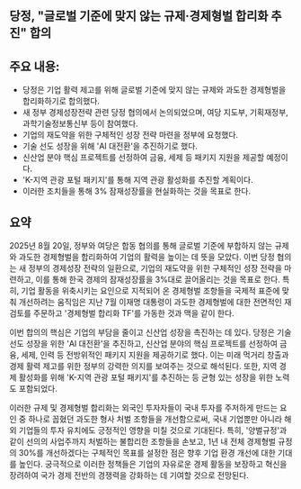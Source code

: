 ## 당정, "글로벌 기준에 맞지 않는 규제·경제형벌 합리화 추진" 합의

## 주요 내용:
*   당정은 기업 활력 제고를 위해 글로벌 기준에 맞지 않는 규제와 과도한 경제형벌을 합리화하기로 합의했다.
*   새 정부 경제성장전략 관련 당정 협의에서 논의되었으며, 여당 지도부, 기획재정부, 과학기술정보통신부 등이 참여했다.
*   기업의 재도약을 위한 구체적인 성장 전략 마련을 정부에 요청했다.
*   기술 선도 성장을 위해 'AI 대전환'을 추진하기로 했다.
*   신산업 분야 핵심 프로젝트를 선정하여 금융, 세제 등 패키지 지원을 제공할 예정이다.
*   'K-지역 관광 포털 패키지'를 통해 지역 관광 활성화를 추진할 계획이다.
*   이러한 조치들을 통해 3% 잠재성장률을 현실화하는 것을 목표로 한다.

## 요약

2025년 8월 20일, 정부와 여당은 합동 협의를 통해 글로벌 기준에 부합하지 않는 규제와 과도한 경제형벌을 합리화하여 기업의 활력을 높이는 데 뜻을 모았다. 이번 당정 협의는 새 정부의 경제성장 전략의 일환으로, 기업의 재도약을 위한 구체적인 성장 전략을 마련하고, 이를 통해 한국 경제의 잠재성장률을 3%대로 끌어올리는 것을 목표로 한다. 특히, 기업 활동을 위축시키는 요인으로 지적되어 온 경제형벌 조항들을 국제적 표준에 맞춰 개선하려는 움직임은 지난 7월 이재명 대통령이 과도한 경제형벌에 대한 전면적인 재검토를 주문하고 '경제형벌 합리화 TF'를 가동한 것과 맥을 같이 한다.

이번 합의의 핵심은 기업의 부담을 줄이고 신산업 성장을 촉진하는 데 있다. 당정은 기술 선도 성장을 위한 'AI 대전환'을 추진하고, 신산업 분야의 핵심 프로젝트를 선정하여 금융, 세제, 인력 등 전방위적인 패키지 지원을 제공하기로 했다. 이는 미래 먹거리 창출과 경제 활력 제고를 위한 정부의 강력한 의지를 보여주는 것으로 해석된다. 또한, 지역 경제 활성화를 위해 'K-지역 관광 포털 패키지'를 추진하는 등 균형 있는 성장을 위한 노력도 포함되었다.

이러한 규제 및 경제형벌 합리화는 외국인 투자자들이 국내 투자를 주저하게 만드는 요인 중 하나로 꼽혔던 과도한 형사 처벌 조항들을 개선함으로써, 국내 기업뿐만 아니라 해외 기업들의 투자 유치에도 긍정적인 영향을 미칠 것으로 기대된다. 특히, '양벌규정'과 같이 선의의 사업주까지 처벌하는 불합리한 조항들을 손보고, 1년 내 전체 경제형벌 규정의 30%를 개선하겠다는 구체적인 목표를 설정한 점은 향후 기업 환경 개선에 대한 기대를 높인다. 궁극적으로 이러한 정책들은 기업의 자유로운 경제 활동을 보장하고 혁신을 장려하여 국가 경제 전반의 경쟁력을 강화하는 데 기여할 것으로 전망된다.